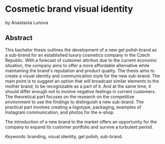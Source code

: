 # Cosmetic brand visual identity

by Anastasiia Lunova

## Abstract

This bachelor thesis outlines the development of a new gel polish brand as a sub-brand for an established luxury cosmetics company in the Czech Republic. With a forecast of customer attrition due to the current economic situation, the company aims to offer a more affordable alternative while maintaining the brand's reputation and product quality. The thesis aims to create a visual identity and communication style for the new sub-brand. The main point is to suggest an option that will broadcast similar elements to the mother brand, to be recognizable as a part of it. And at the same time, it should differ enough not to involve negative feelings in current customers.
The theoretical part focuses on the research on the competitive environment to use the findings to distinguish a new sub-brand. The practical part involves creating a logotype, packaging, examples of Instagram communication, and photos for the e-shop.

The introduction of a new brand to the market offers an opportunity for the company to expand its customer portfolio and survive a turbulent period.


*Keywords:* branding, visual identity, gel polish, sub-brand.
